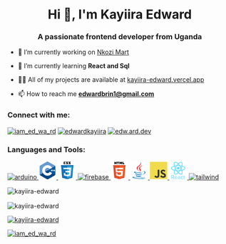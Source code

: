<h1 align="center">Hi 👋, I'm Kayiira Edward</h1>
<h3 align="center">A passionate frontend developer from Uganda</h3>


- 🔭 I’m currently working on [Nkozi Mart](https://nkozi-mart.vercel.app/)

- 🌱 I’m currently learning **React and Sql**

- 👨‍💻 All of my projects are available at [kayiira-edward.vercel.app](kayiira-edward.vercel.app)

- 📫 How to reach me **edwardbrin1@gmail.com**

<h3 align="left">Connect with me:</h3>
<p align="left">
<a href="https://twitter.com/iam_ed_wa_rd" target="blank"><img align="center" src="https://raw.githubusercontent.com/rahuldkjain/github-profile-readme-generator/master/src/images/icons/Social/twitter.svg" alt="iam_ed_wa_rd" height="30" width="40" /></a>
<a href="https://linkedin.com/in/edwardkayiira" target="blank"><img align="center" src="https://raw.githubusercontent.com/rahuldkjain/github-profile-readme-generator/master/src/images/icons/Social/linked-in-alt.svg" alt="edwardkayiira" height="30" width="40" /></a>
<a href="https://instagram.com/edw.ard.dev" target="blank"><img align="center" src="https://raw.githubusercontent.com/rahuldkjain/github-profile-readme-generator/master/src/images/icons/Social/instagram.svg" alt="edw.ard.dev" height="30" width="40" /></a>
</p>

<h3 align="left">Languages and Tools:</h3>
<p align="left"> <a href="https://www.arduino.cc/" target="_blank" rel="noreferrer"> <img src="https://cdn.worldvectorlogo.com/logos/arduino-1.svg" alt="arduino" width="40" height="40"/> </a> <a href="https://www.w3schools.com/cpp/" target="_blank" rel="noreferrer"> <img src="https://raw.githubusercontent.com/devicons/devicon/master/icons/cplusplus/cplusplus-original.svg" alt="cplusplus" width="40" height="40"/> </a> <a href="https://www.w3schools.com/css/" target="_blank" rel="noreferrer"> <img src="https://raw.githubusercontent.com/devicons/devicon/master/icons/css3/css3-original-wordmark.svg" alt="css3" width="40" height="40"/> </a> <a href="https://firebase.google.com/" target="_blank" rel="noreferrer"> <img src="https://www.vectorlogo.zone/logos/firebase/firebase-icon.svg" alt="firebase" width="40" height="40"/> </a> <a href="https://www.w3.org/html/" target="_blank" rel="noreferrer"> <img src="https://raw.githubusercontent.com/devicons/devicon/master/icons/html5/html5-original-wordmark.svg" alt="html5" width="40" height="40"/> </a> <a href="https://www.java.com" target="_blank" rel="noreferrer"> <img src="https://raw.githubusercontent.com/devicons/devicon/master/icons/java/java-original.svg" alt="java" width="40" height="40"/> </a> <a href="https://developer.mozilla.org/en-US/docs/Web/JavaScript" target="_blank" rel="noreferrer"> <img src="https://raw.githubusercontent.com/devicons/devicon/master/icons/javascript/javascript-original.svg" alt="javascript" width="40" height="40"/> </a> <a href="https://reactjs.org/" target="_blank" rel="noreferrer"> <img src="https://raw.githubusercontent.com/devicons/devicon/master/icons/react/react-original-wordmark.svg" alt="react" width="40" height="40"/> </a> <a href="https://tailwindcss.com/" target="_blank" rel="noreferrer"> <img src="https://www.vectorlogo.zone/logos/tailwindcss/tailwindcss-icon.svg" alt="tailwind" width="40" height="40"/> </a> </p>

<p><img align="center" src="https://github-readme-stats.vercel.app/api/top-langs?username=kayiira-edward&show_icons=true&locale=en&layout=compact" alt="kayiira-edward" /></p>

<p><img align="center" src="https://github-readme-streak-stats.herokuapp.com/?user=kayiira-edward&" alt="kayiira-edward" /></p>

<p align="left"> <a href="https://github.com/ryo-ma/github-profile-trophy"><img src="https://github-profile-trophy.vercel.app/?username=kayiira-edward" alt="kayiira-edward" /></a> </p>

<p align="left"> <a href="https://twitter.com/iam_ed_wa_rd" target="blank"><img src="https://img.shields.io/twitter/follow/iam_ed_wa_rd?logo=twitter&style=for-the-badge" alt="iam_ed_wa_rd" /></a> </p>

